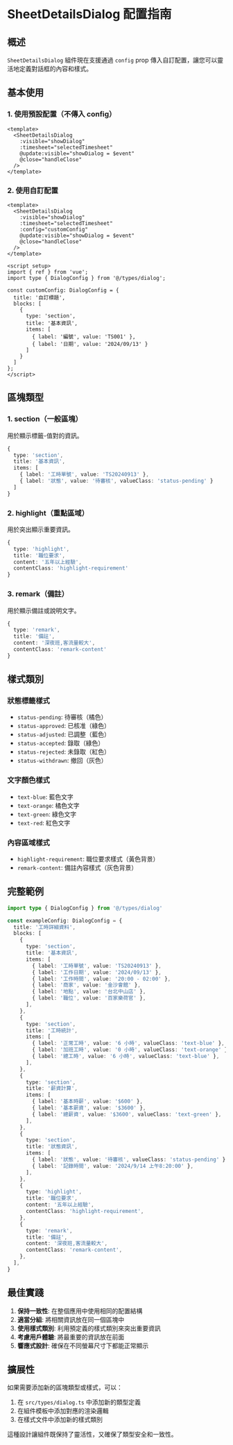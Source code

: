 # SheetDetailsDialog 配置指南

## 概述

`SheetDetailsDialog` 組件現在支援通過 `config` prop 傳入自訂配置，讓您可以靈活地定義對話框的內容和樣式。

## 基本使用

### 1. 使用預設配置（不傳入 config）

```vue
<template>
  <SheetDetailsDialog
    :visible="showDialog"
    :timesheet="selectedTimesheet"
    @update:visible="showDialog = $event"
    @close="handleClose"
  />
</template>
```

### 2. 使用自訂配置

```vue
<template>
  <SheetDetailsDialog
    :visible="showDialog"
    :timesheet="selectedTimesheet"
    :config="customConfig"
    @update:visible="showDialog = $event"
    @close="handleClose"
  />
</template>

<script setup>
import { ref } from 'vue';
import type { DialogConfig } from '@/types/dialog';

const customConfig: DialogConfig = {
  title: '自訂標題',
  blocks: [
    {
      type: 'section',
      title: '基本資訊',
      items: [
        { label: '編號', value: 'TS001' },
        { label: '日期', value: '2024/09/13' }
      ]
    }
  ]
};
</script>
```

## 區塊類型

### 1. section（一般區塊）

用於顯示標籤-值對的資訊。

```typescript
{
  type: 'section',
  title: '基本資訊',
  items: [
    { label: '工時單號', value: 'TS20240913' },
    { label: '狀態', value: '待審核', valueClass: 'status-pending' }
  ]
}
```

### 2. highlight（重點區域）

用於突出顯示重要資訊。

```typescript
{
  type: 'highlight',
  title: '職位要求',
  content: '五年以上經驗',
  contentClass: 'highlight-requirement'
}
```

### 3. remark（備註）

用於顯示備註或說明文字。

```typescript
{
  type: 'remark',
  title: '備註',
  content: '深夜班,客流量較大',
  contentClass: 'remark-content'
}
```

## 樣式類別

### 狀態標籤樣式

- `status-pending`: 待審核（橘色）
- `status-approved`: 已核准（綠色）
- `status-adjusted`: 已調整（藍色）
- `status-accepted`: 錄取（綠色）
- `status-rejected`: 未錄取（紅色）
- `status-withdrawn`: 撤回（灰色）

### 文字顏色樣式

- `text-blue`: 藍色文字
- `text-orange`: 橘色文字
- `text-green`: 綠色文字
- `text-red`: 紅色文字

### 內容區域樣式

- `highlight-requirement`: 職位要求樣式（黃色背景）
- `remark-content`: 備註內容樣式（灰色背景）

## 完整範例

```typescript
import type { DialogConfig } from '@/types/dialog'

const exampleConfig: DialogConfig = {
  title: '工時詳細資料',
  blocks: [
    {
      type: 'section',
      title: '基本資訊',
      items: [
        { label: '工時單號', value: 'TS20240913' },
        { label: '工作日期', value: '2024/09/13' },
        { label: '工作時間', value: '20:00 - 02:00' },
        { label: '商家', value: '金沙會館' },
        { label: '地點', value: '台北中山店' },
        { label: '職位', value: '百家樂荷官' },
      ],
    },
    {
      type: 'section',
      title: '工時統計',
      items: [
        { label: '正常工時', value: '6 小時', valueClass: 'text-blue' },
        { label: '加班工時', value: '0 小時', valueClass: 'text-orange' },
        { label: '總工時', value: '6 小時', valueClass: 'text-blue' },
      ],
    },
    {
      type: 'section',
      title: '薪資計算',
      items: [
        { label: '基本時薪', value: '$600' },
        { label: '基本薪資', value: '$3600' },
        { label: '總薪資', value: '$3600', valueClass: 'text-green' },
      ],
    },
    {
      type: 'section',
      title: '狀態資訊',
      items: [
        { label: '狀態', value: '待審核', valueClass: 'status-pending' },
        { label: '記錄時間', value: '2024/9/14 上午8:20:00' },
      ],
    },
    {
      type: 'highlight',
      title: '職位要求',
      content: '五年以上經驗',
      contentClass: 'highlight-requirement',
    },
    {
      type: 'remark',
      title: '備註',
      content: '深夜班,客流量較大',
      contentClass: 'remark-content',
    },
  ],
}
```

## 最佳實踐

1. **保持一致性**: 在整個應用中使用相同的配置結構
2. **適當分組**: 將相關資訊放在同一個區塊中
3. **使用樣式類別**: 利用預定義的樣式類別來突出重要資訊
4. **考慮用戶體驗**: 將最重要的資訊放在前面
5. **響應式設計**: 確保在不同螢幕尺寸下都能正常顯示

## 擴展性

如果需要添加新的區塊類型或樣式，可以：

1. 在 `src/types/dialog.ts` 中添加新的類型定義
2. 在組件模板中添加對應的渲染邏輯
3. 在樣式文件中添加新的樣式類別

這種設計讓組件既保持了靈活性，又確保了類型安全和一致性。
